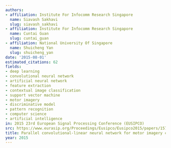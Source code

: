 ```yaml
---
authors:
- affiliation: Institute For Infocomm Research Singapore
  name: Siavash Sakhavi
  slug: siavash_sakhavi
- affiliation: Institute For Infocomm Research Singapore
  name: Cuntai Guan
  slug: cuntai_guan
- affiliation: National University Of Singapore
  name: Shuicheng Yan
  slug: shuicheng_yan
date: '2015-08-01'
estimated_citations: 62
fields:
- deep learning
- convolutional neural network
- artificial neural network
- feature extraction
- contextual image classification
- support vector machine
- motor imagery
- discriminative model
- pattern recognition
- computer science
- artificial intelligence
in: 2015 23rd European Signal Processing Conference (EUSIPCO)
src: https://www.eurasip.org/Proceedings/Eusipco/Eusipco2015/papers/1570104275.pdf
title: Parallel convolutional-linear neural network for motor imagery classification
year: 2015
---
```

